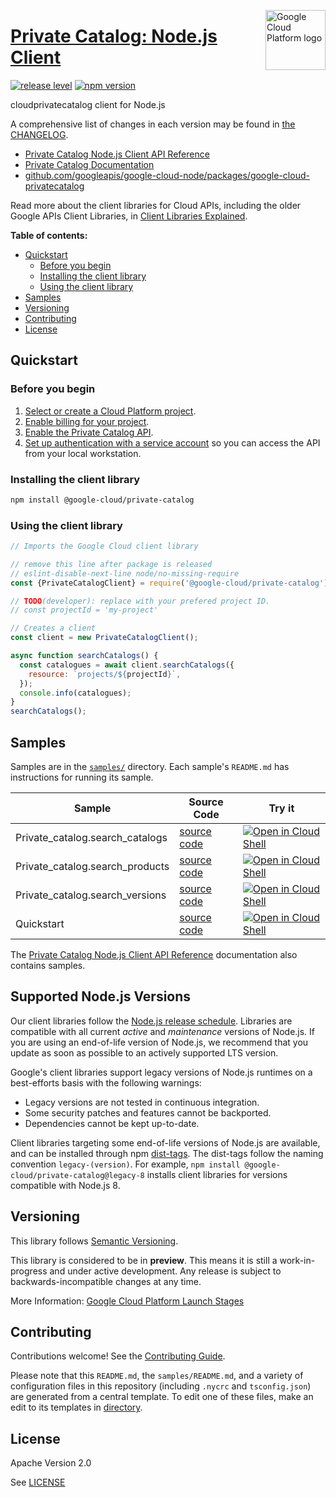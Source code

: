 [//]: # "This README.md file is auto-generated, all changes to this file will be lost."
[//]: # "To regenerate it, use `python -m synthtool`."
<img src="https://avatars2.githubusercontent.com/u/2810941?v=3&s=96" alt="Google Cloud Platform logo" title="Google Cloud Platform" align="right" height="96" width="96"/>

# [Private Catalog: Node.js Client](https://github.com/googleapis/google-cloud-node/tree/main/packages/google-cloud-privatecatalog)

[![release level](https://img.shields.io/badge/release%20level-preview-yellow.svg?style=flat)](https://cloud.google.com/terms/launch-stages)
[![npm version](https://img.shields.io/npm/v/@google-cloud/private-catalog.svg)](https://www.npmjs.org/package/@google-cloud/private-catalog)




cloudprivatecatalog client for Node.js


A comprehensive list of changes in each version may be found in
[the CHANGELOG](https://github.com/googleapis/google-cloud-node/tree/main/packages/google-cloud-privatecatalog/CHANGELOG.md).

* [Private Catalog Node.js Client API Reference][client-docs]
* [Private Catalog Documentation][product-docs]
* [github.com/googleapis/google-cloud-node/packages/google-cloud-privatecatalog](https://github.com/googleapis/google-cloud-node/tree/main/packages/google-cloud-privatecatalog)

Read more about the client libraries for Cloud APIs, including the older
Google APIs Client Libraries, in [Client Libraries Explained][explained].

[explained]: https://cloud.google.com/apis/docs/client-libraries-explained

**Table of contents:**


* [Quickstart](#quickstart)
  * [Before you begin](#before-you-begin)
  * [Installing the client library](#installing-the-client-library)
  * [Using the client library](#using-the-client-library)
* [Samples](#samples)
* [Versioning](#versioning)
* [Contributing](#contributing)
* [License](#license)

## Quickstart

### Before you begin

1.  [Select or create a Cloud Platform project][projects].
1.  [Enable billing for your project][billing].
1.  [Enable the Private Catalog API][enable_api].
1.  [Set up authentication with a service account][auth] so you can access the
    API from your local workstation.

### Installing the client library

```bash
npm install @google-cloud/private-catalog
```


### Using the client library

```javascript
// Imports the Google Cloud client library

// remove this line after package is released
// eslint-disable-next-line node/no-missing-require
const {PrivateCatalogClient} = require('@google-cloud/private-catalog');

// TODO(developer): replace with your prefered project ID.
// const projectId = 'my-project'

// Creates a client
const client = new PrivateCatalogClient();

async function searchCatalogs() {
  const catalogues = await client.searchCatalogs({
    resource: `projects/${projectId}`,
  });
  console.info(catalogues);
}
searchCatalogs();

```



## Samples

Samples are in the [`samples/`](https://github.com/googleapis/google-cloud-node/tree/main/packages/google-cloud-privatecatalog/samples) directory. Each sample's `README.md` has instructions for running its sample.

| Sample                      | Source Code                       | Try it |
| --------------------------- | --------------------------------- | ------ |
| Private_catalog.search_catalogs | [source code](https://github.com/googleapis/google-cloud-node/blob/main/packages/google-cloud-privatecatalog/samples/generated/v1beta1/private_catalog.search_catalogs.js) | [![Open in Cloud Shell][shell_img]](https://console.cloud.google.com/cloudshell/open?git_repo=https://github.com/googleapis/google-cloud-node&page=editor&open_in_editor=packages/google-cloud-privatecatalog/samples/generated/v1beta1/private_catalog.search_catalogs.js,packages/google-cloud-privatecatalog/samples/README.md) |
| Private_catalog.search_products | [source code](https://github.com/googleapis/google-cloud-node/blob/main/packages/google-cloud-privatecatalog/samples/generated/v1beta1/private_catalog.search_products.js) | [![Open in Cloud Shell][shell_img]](https://console.cloud.google.com/cloudshell/open?git_repo=https://github.com/googleapis/google-cloud-node&page=editor&open_in_editor=packages/google-cloud-privatecatalog/samples/generated/v1beta1/private_catalog.search_products.js,packages/google-cloud-privatecatalog/samples/README.md) |
| Private_catalog.search_versions | [source code](https://github.com/googleapis/google-cloud-node/blob/main/packages/google-cloud-privatecatalog/samples/generated/v1beta1/private_catalog.search_versions.js) | [![Open in Cloud Shell][shell_img]](https://console.cloud.google.com/cloudshell/open?git_repo=https://github.com/googleapis/google-cloud-node&page=editor&open_in_editor=packages/google-cloud-privatecatalog/samples/generated/v1beta1/private_catalog.search_versions.js,packages/google-cloud-privatecatalog/samples/README.md) |
| Quickstart | [source code](https://github.com/googleapis/google-cloud-node/blob/main/packages/google-cloud-privatecatalog/samples/quickstart.js) | [![Open in Cloud Shell][shell_img]](https://console.cloud.google.com/cloudshell/open?git_repo=https://github.com/googleapis/google-cloud-node&page=editor&open_in_editor=packages/google-cloud-privatecatalog/samples/quickstart.js,packages/google-cloud-privatecatalog/samples/README.md) |



The [Private Catalog Node.js Client API Reference][client-docs] documentation
also contains samples.

## Supported Node.js Versions

Our client libraries follow the [Node.js release schedule](https://nodejs.org/en/about/releases/).
Libraries are compatible with all current _active_ and _maintenance_ versions of
Node.js.
If you are using an end-of-life version of Node.js, we recommend that you update
as soon as possible to an actively supported LTS version.

Google's client libraries support legacy versions of Node.js runtimes on a
best-efforts basis with the following warnings:

* Legacy versions are not tested in continuous integration.
* Some security patches and features cannot be backported.
* Dependencies cannot be kept up-to-date.

Client libraries targeting some end-of-life versions of Node.js are available, and
can be installed through npm [dist-tags](https://docs.npmjs.com/cli/dist-tag).
The dist-tags follow the naming convention `legacy-(version)`.
For example, `npm install @google-cloud/private-catalog@legacy-8` installs client libraries
for versions compatible with Node.js 8.

## Versioning

This library follows [Semantic Versioning](http://semver.org/).







This library is considered to be in **preview**. This means it is still a
work-in-progress and under active development. Any release is subject to
backwards-incompatible changes at any time.


More Information: [Google Cloud Platform Launch Stages][launch_stages]

[launch_stages]: https://cloud.google.com/terms/launch-stages

## Contributing

Contributions welcome! See the [Contributing Guide](https://github.com/googleapis/google-cloud-node/blob/main/CONTRIBUTING.md).

Please note that this `README.md`, the `samples/README.md`,
and a variety of configuration files in this repository (including `.nycrc` and `tsconfig.json`)
are generated from a central template. To edit one of these files, make an edit
to its templates in
[directory](https://github.com/googleapis/synthtool).

## License

Apache Version 2.0

See [LICENSE](https://github.com/googleapis/google-cloud-node/blob/main/LICENSE)

[client-docs]: https://cloud.google.com/nodejs/docs/reference/private-catalog/latest
[product-docs]: https://cloud.google.com/private-catalog/
[shell_img]: https://gstatic.com/cloudssh/images/open-btn.png
[projects]: https://console.cloud.google.com/project
[billing]: https://support.google.com/cloud/answer/6293499#enable-billing
[enable_api]: https://console.cloud.google.com/flows/enableapi?apiid=privatecatalog.googleapis.com
[auth]: https://cloud.google.com/docs/authentication/getting-started
